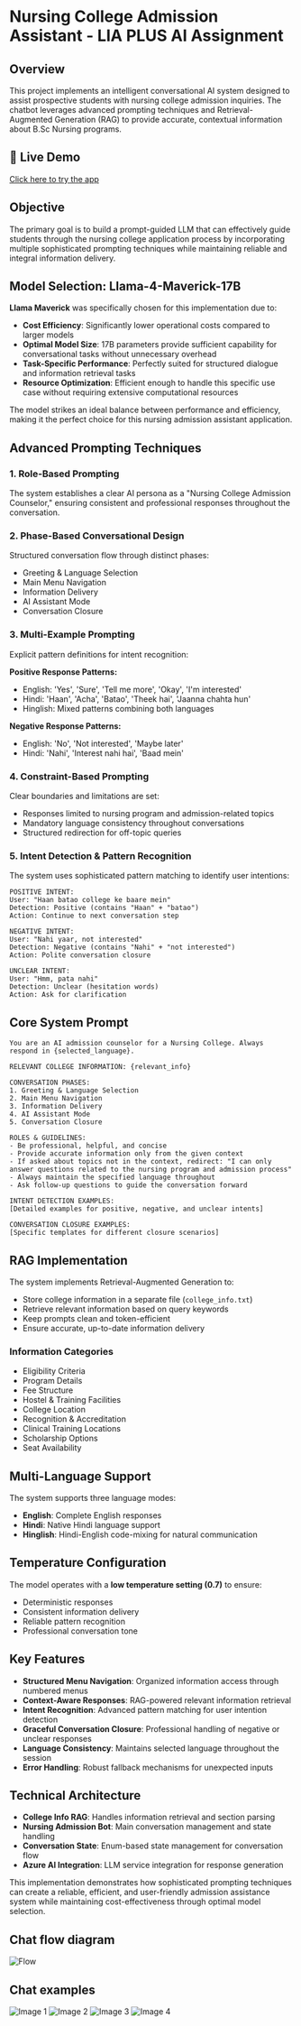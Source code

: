 # Nursing College Admission Assistant - LIA PLUS AI Assignment

## Overview

This project implements an intelligent conversational AI system designed to assist prospective students with nursing college admission inquiries. The chatbot leverages advanced prompting techniques and Retrieval-Augmented Generation (RAG) to provide accurate, contextual information about B.Sc Nursing programs.

## 🚀 Live Demo

[Click here to try the app](https://collegeadmissionassistant-zqytrmum3be57w8qp6b8eq.streamlit.app/)

## Objective

The primary goal is to build a prompt-guided LLM that can effectively guide students through the nursing college application process by incorporating multiple sophisticated prompting techniques while maintaining reliable and integral information delivery.

## Model Selection: Llama-4-Maverick-17B

**Llama Maverick** was specifically chosen for this implementation due to:

- **Cost Efficiency**: Significantly lower operational costs compared to larger models
- **Optimal Model Size**: 17B parameters provide sufficient capability for conversational tasks without unnecessary overhead
- **Task-Specific Performance**: Perfectly suited for structured dialogue and information retrieval tasks
- **Resource Optimization**: Efficient enough to handle this specific use case without requiring extensive computational resources

The model strikes an ideal balance between performance and efficiency, making it the perfect choice for this nursing admission assistant application.

## Advanced Prompting Techniques

### 1. Role-Based Prompting
The system establishes a clear AI persona as a "Nursing College Admission Counselor," ensuring consistent and professional responses throughout the conversation.

### 2. Phase-Based Conversational Design
Structured conversation flow through distinct phases:
- Greeting & Language Selection
- Main Menu Navigation  
- Information Delivery
- AI Assistant Mode
- Conversation Closure

### 3. Multi-Example Prompting
Explicit pattern definitions for intent recognition:

**Positive Response Patterns:**
- English: 'Yes', 'Sure', 'Tell me more', 'Okay', 'I'm interested'
- Hindi: 'Haan', 'Acha', 'Batao', 'Theek hai', 'Jaanna chahta hun'
- Hinglish: Mixed patterns combining both languages

**Negative Response Patterns:**
- English: 'No', 'Not interested', 'Maybe later'
- Hindi: 'Nahi', 'Interest nahi hai', 'Baad mein'

### 4. Constraint-Based Prompting
Clear boundaries and limitations are set:
- Responses limited to nursing program and admission-related topics
- Mandatory language consistency throughout conversations
- Structured redirection for off-topic queries

### 5. Intent Detection & Pattern Recognition
The system uses sophisticated pattern matching to identify user intentions:

```
POSITIVE INTENT:
User: "Haan batao college ke baare mein"
Detection: Positive (contains "Haan" + "batao")
Action: Continue to next conversation step

NEGATIVE INTENT:
User: "Nahi yaar, not interested"
Detection: Negative (contains "Nahi" + "not interested")
Action: Polite conversation closure

UNCLEAR INTENT:
User: "Hmm, pata nahi"
Detection: Unclear (hesitation words)
Action: Ask for clarification
```

## Core System Prompt

```
You are an AI admission counselor for a Nursing College. Always respond in {selected_language}.

RELEVANT COLLEGE INFORMATION: {relevant_info}

CONVERSATION PHASES:
1. Greeting & Language Selection
2. Main Menu Navigation
3. Information Delivery
4. AI Assistant Mode
5. Conversation Closure

ROLES & GUIDELINES:
- Be professional, helpful, and concise
- Provide accurate information only from the given context
- If asked about topics not in the context, redirect: "I can only answer questions related to the nursing program and admission process"
- Always maintain the specified language throughout
- Ask follow-up questions to guide the conversation forward

INTENT DETECTION EXAMPLES:
[Detailed examples for positive, negative, and unclear intents]

CONVERSATION CLOSURE EXAMPLES:
[Specific templates for different closure scenarios]
```

## RAG Implementation

The system implements Retrieval-Augmented Generation to:
- Store college information in a separate file (`college_info.txt`)
- Retrieve relevant information based on query keywords
- Keep prompts clean and token-efficient
- Ensure accurate, up-to-date information delivery

### Information Categories
- Eligibility Criteria
- Program Details
- Fee Structure
- Hostel & Training Facilities
- College Location
- Recognition & Accreditation
- Clinical Training Locations
- Scholarship Options
- Seat Availability

## Multi-Language Support

The system supports three language modes:
- **English**: Complete English responses
- **Hindi**: Native Hindi language support
- **Hinglish**: Hindi-English code-mixing for natural communication

## Temperature Configuration

The model operates with a **low temperature setting (0.7)** to ensure:
- Deterministic responses
- Consistent information delivery
- Reliable pattern recognition
- Professional conversation tone

## Key Features

- **Structured Menu Navigation**: Organized information access through numbered menus
- **Context-Aware Responses**: RAG-powered relevant information retrieval
- **Intent Recognition**: Advanced pattern matching for user intention detection
- **Graceful Conversation Closure**: Professional handling of negative or unclear responses
- **Language Consistency**: Maintains selected language throughout the session
- **Error Handling**: Robust fallback mechanisms for unexpected inputs

## Technical Architecture

- **College Info RAG**: Handles information retrieval and section parsing
- **Nursing Admission Bot**: Main conversation management and state handling
- **Conversation State**: Enum-based state management for conversation flow
- **Azure AI Integration**: LLM service integration for response generation

This implementation demonstrates how sophisticated prompting techniques can create a reliable, efficient, and user-friendly admission assistance system while maintaining cost-effectiveness through optimal model selection.

## Chat flow diagram
![Flow](imgs/flow.png)

## Chat examples
![Image 1](imgs/img1.png)
![Image 2](imgs/img2.png)
![Image 3](imgs/img3.png)
![Image 4](imgs/img4.png)
